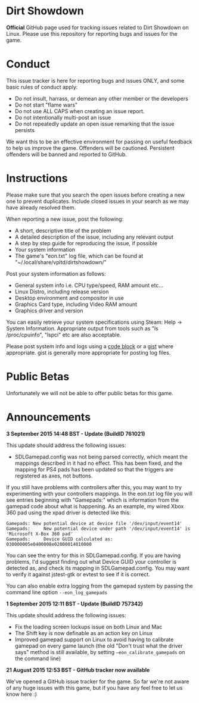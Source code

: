 # Dirt Showdown

**Official** GitHub page used for tracking issues related to Dirt Showdown on Linux.
Please use this repository for reporting bugs and issues for the game.

# Conduct

This issue tracker is here for reporting bugs and issues ONLY, and some basic rules of conduct apply:

* Do not insult, harrass, or demean any other member or the developers
* Do not start "flame wars"
* Do not use ALL CAPS when creating an issue report.
* Do not intentionally multi-post an issue
* Do not repeatedly update an open issue remarking that the issue persists

We want this to be an effective environment for passing on useful feedback to help us improve the game.
Offenders will be cautioned. Persistent offenders will be banned and reported to GitHub.

# Instructions

Please make sure that you search the open issues before creating a new one to prevent duplicates. Include closed issues in your search as we may have already resolved them.

When reporting a new issue, post the following:

  * A short, descriptive title of the problem
  * A detailed description of the issue, including any relevant output
  * A step by step guide for reproducing the issue, if possible
  * Your system information
  * The game's "eon.txt" log file, which can be found at "~/.local/share/vpltd/dirtshowdown/"

Post your system information as follows:

  * General system info i.e. CPU type/speed, RAM amount etc...
  * Linux Distro, including release version
  * Desktop environment and compositor in use
  * Graphics Card type, including Video RAM amount
  * Graphics driver and version

You can easily retrieve your system specifications using Steam: Help -> System Information. Appropriate output from tools such as "ls /proc/cpuinfo", "lspci" etc are also acceptable.

Please post system info and logs using a [code block](https://guides.github.com/features/mastering-markdown/) or a [gist](https://gist.github.com) where appropriate. gist is generally more appropriate for posting log files.

# Public Betas

Unfortunately we will not be able to offer public betas for this game.

# Announcements

**3 September 2015 14:48 BST - Update (BuildID 761021)**

This update should address the following issues:
* SDLGamepad.config was not being parsed correctly, which meant the mappings described in it had no effect. This has been fixed, and the mapping for PS4 pads has been updated so that the triggers are registered as axes, not buttons.

If you still have problems with controllers after this, you may want to try experimenting with your controllers mappings. In the eon.txt log file you will see entries beginning with "Gamepads:" which is information from the gamepad code about what is happening. As an example, my wired Xbox 360 pad using the xpad driver is detected like this:

```
Gamepads: New potential device at device file '/dev/input/event14'
Gamepads:     New potential device under path '/dev/input/event14' is 'Microsoft X-Box 360 pad'
Gamepads:     Device GUID calculated as: 030000005e0400008e02000014010000
```

You can see the entry for this in SDLGamepad.config. If you are having problems, I'd suggest finding out what Device GUID your controller is detected as, and check its mapping in SDLGamepad.config. You may want to verify it against jstest-gtk or evtest to see if it is correct.

You can also enable extra logging from the gamepad system by passing the command line option ``--eon_log_gamepads``

**1 September 2015 12:11 BST - Update (BuildID 757342)**

This update should address the following issues:
* Fix the loading screen lockups issue on both Linux and Mac
* The Shift key is now definable as an action key on Linux
* Improved gamepad support on Linux to avoid having to calibrate gamepad on every game launch (the old "Don't trust what the driver says" method is still available, by setting ``—eon_calibrate_gamepads`` on the command line)

**21 August 2015 12:53 BST - GitHub tracker now available**

We've opened a GitHub issue tracker for the game. So far we're not aware of any huge issues with this game, but if you have any feel free to let us know here :)
